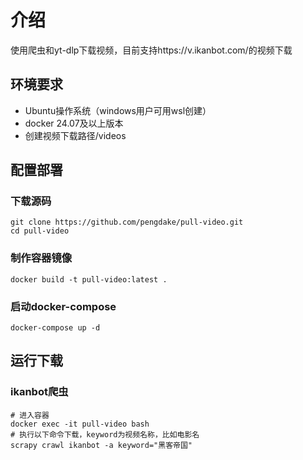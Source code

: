 # 介绍
使用爬虫和yt-dlp下载视频，目前支持https://v.ikanbot.com/的视频下载
## 环境要求
* Ubuntu操作系统（windows用户可用wsl创建）
* docker 24.07及以上版本
* 创建视频下载路径/videos
## 配置部署
### 下载源码
```
git clone https://github.com/pengdake/pull-video.git
cd pull-video
```
### 制作容器镜像
```
docker build -t pull-video:latest .
```
### 启动docker-compose
```
docker-compose up -d
```

## 运行下载
### ikanbot爬虫
```
# 进入容器
docker exec -it pull-video bash
# 执行以下命令下载，keyword为视频名称，比如电影名
scrapy crawl ikanbot -a keyword="黑客帝国"
```
